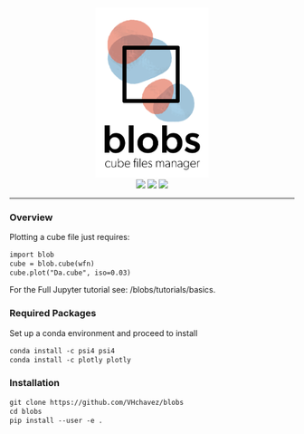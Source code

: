 
<p align="center">
<br>
<img src="docs/media/logo_sub.png" alt="Blobs" height=300> <br>
<a href="https://travis-ci.org/VHChavez/blobs"><img src="https://travis-ci.org/VHChavez/blobs.svg?branch=master"></a>
<a href="https://ci.appveyor.com/project/REPLACE_WITH_OWNER_ACCOUNT/blobs/branch/master"><img src="https://ci.appveyor.com/api/projects/status/REPLACE_WITH_APPVEYOR_LINK/branch/master?svg=true"></a>
<a href="https://opensource.org/licenses/BSD-3-Clause"><img src="https://img.shields.io/badge/License-BSD%203--Clause-blue.svg" /></a>
<br>
</p>

---

### Overview
Plotting a cube file just requires:

```
import blob
cube = blob.cube(wfn)
cube.plot("Da.cube", iso=0.03)
```

For the Full Jupyter tutorial see:
/blobs/tutorials/basics. 


### Required Packages
Set up a conda environment and proceed to install

```
conda install -c psi4 psi4
conda install -c plotly plotly
```

### Installation
```
git clone https://github.com/VHchavez/blobs
cd blobs
pip install --user -e .
```



